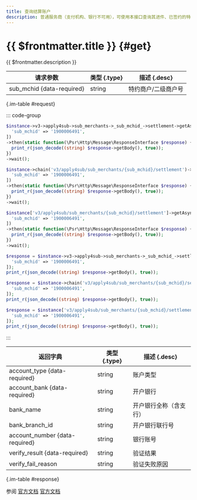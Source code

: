 ```yaml
---
title: 查询结算账户
description: 普通服务商（支付机构、银行不可用），可使用本接口查询其进件、已签约的特约商户-结算账户信息（敏感信息掩码）。 该接口可用于核实是否成功修改结算账户信息、及查询系统汇款验证结果。
---
```


# {{ $frontmatter.title }} {#get}

{{ $frontmatter.description }}

| 请求参数 | 类型 {.type} | 描述 {.desc}
| --- | --- | ---
| sub_mchid {data-required} | string | 特约商户/二级商户号

{.im-table #request}

::: code-group

```php [异步纯链式]
$instance->v3->apply4sub->sub_merchants->_sub_mchid_->settlement->getAsync([
  'sub_mchid' => '1900006491',
])
->then(static function(\Psr\Http\Message\ResponseInterface $response) {
  print_r(json_decode((string) $response->getBody(), true));
})
->wait();
```

```php [异步声明式]
$instance->chain('v3/apply4sub/sub_merchants/{sub_mchid}/settlement')->getAsync([
  'sub_mchid' => '1900006491',
])
->then(static function(\Psr\Http\Message\ResponseInterface $response) {
  print_r(json_decode((string) $response->getBody(), true));
})
->wait();
```

```php [异步属性式]
$instance['v3/apply4sub/sub_merchants/{sub_mchid}/settlement']->getAsync([
  'sub_mchid' => '1900006491',
])
->then(static function(\Psr\Http\Message\ResponseInterface $response) {
  print_r(json_decode((string) $response->getBody(), true));
})
->wait();
```

```php [同步纯链式]
$response = $instance->v3->apply4sub->sub_merchants->_sub_mchid_->settlement->get([
  'sub_mchid' => '1900006491',
]);
print_r(json_decode((string) $response->getBody(), true));
```

```php [同步声明式]
$response = $instance->chain('v3/apply4sub/sub_merchants/{sub_mchid}/settlement')->get([
  'sub_mchid' => '1900006491',
]);
print_r(json_decode((string) $response->getBody(), true));
```

```php [同步属性式]
$response = $instance['v3/apply4sub/sub_merchants/{sub_mchid}/settlement']->get([
  'sub_mchid' => '1900006491',
]);
print_r(json_decode((string) $response->getBody(), true));
```

:::

| 返回字典 | 类型 {.type} | 描述 {.desc}
| --- | --- | ---
| account_type {data-required} | string | 账户类型
| account_bank {data-required} | string | 开户银行
| bank_name | string | 开户银行全称（含支行）
| bank_branch_id | string | 开户银行联行号
| account_number {data-required} | string | 银行账号
| verify_result {data-required} | string | 验证结果
| verify_fail_reason | string | 验证失败原因

{.im-table #response}

参阅 [官方文档](https://pay.weixin.qq.com/wiki/doc/apiv3/wxpay/tool/applyment4sub/chapter3_4.shtml) [官方文档](https://pay.weixin.qq.com/docs/partner/apis/ecommerce-merchant-application/get-settlement.html)
